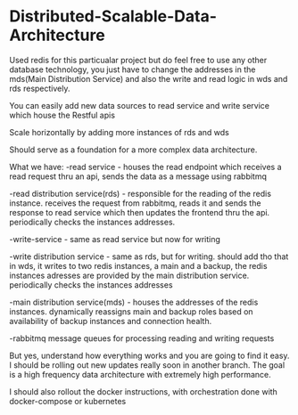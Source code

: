 # Distributed-Scalable-Data-Architecture

Used redis for this particualar project but do feel free to use any other database technology, you just have to change the addresses in the mds(Main Distribution Service) and also the write and read logic in wds and rds respectively.

You can easily add new data sources to read service and write service which house the Restful apis

Scale horizontally by adding more instances of rds and wds

Should serve as a foundation for a more complex data architecture.

What we have:
  -read service - houses the read endpoint which receives a read request thru an api, sends the data as a message using rabbitmq

  -read distribution service(rds) - responsible for the reading of the redis instance. receives the request from rabbitmq, reads it and sends the response to read service which then updates the frontend thru the api. periodically checks the  instances addresses.

  -write-service - same as read service but now for writing

  -write distribution service - same as rds, but for writing. should add tho that in wds, it writes to two redis instances, a main and a backup, the redis instances adresses are provided by the main distribution service. periodically checks the instances addresses

  -main distribution service(mds) - houses the addresses of the redis instances. dynamically reassigns main and backup roles based on availability of backup instances and connection health.

  -rabbitmq message queues for processing reading and writing requests

But yes, understand how everything works and you are going to find it easy. I should be rolling out new updates really soon in another branch. The goal is a high frequency data architecture with extremely high performance.

I should also rollout the docker instructions, with orchestration done with docker-compose or kubernetes
